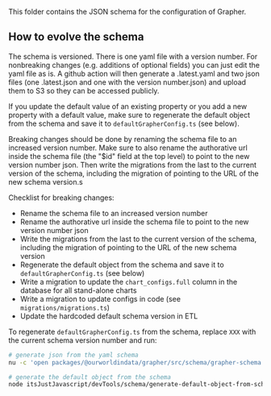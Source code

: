 This folder contains the JSON schema for the configuration of Grapher.

## How to evolve the schema

The schema is versioned. There is one yaml file with a version number. For nonbreaking changes (e.g. additions of optional fields) you can just
edit the yaml file as is. A github action will then generate a .latest.yaml and two json files (one .latest.json and one with the version number.json)
and upload them to S3 so they can be accessed publicly.

If you update the default value of an existing property or you add a new property with a default value, make sure to regenerate the default object from the schema and save it to `defaultGrapherConfig.ts` (see below).

Breaking changes should be done by renaming the schema file to an increased version number. Make sure to also rename the authorative url
inside the schema file (the "$id" field at the top level) to point to the new version number json. Then write the migrations from the last to
the current version of the schema, including the migration of pointing to the URL of the new schema version.s

Checklist for breaking changes:

-   Rename the schema file to an increased version number
-   Rename the authorative url inside the schema file to point to the new version number json
-   Write the migrations from the last to the current version of the schema, including the migration of pointing to the URL of the new schema version
-   Regenerate the default object from the schema and save it to `defaultGrapherConfig.ts` (see below)
-   Write a migration to update the `chart_configs.full` column in the database for all stand-alone charts
-   Write a migration to update configs in code (see `migrations/migrations.ts`)
-   Update the hardcoded default schema version in ETL

To regenerate `defaultGrapherConfig.ts` from the schema, replace `XXX` with the current schema version number and run:

```bash
# generate json from the yaml schema
nu -c 'open packages/@ourworldindata/grapher/src/schema/grapher-schema.XXX.yaml | to json' > packages/@ourworldindata/grapher/src/schema/grapher-schema.XXX.json

# generate the default object from the schema
node itsJustJavascript/devTools/schema/generate-default-object-from-schema.js packages/@ourworldindata/grapher/src/schema/grapher-schema.XXX.json --save-ts packages/@ourworldindata/grapher/src/schema/defaultGrapherConfig.ts
```
